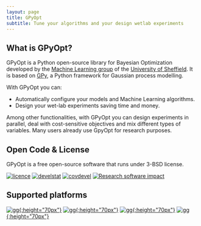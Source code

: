 ```yaml
---
layout: page
title: GPyOpt
subtitle: Tune your algorithms and your design wetlab experiments
---
```



## What is GPyOpt?

GPyOpt is a Python open-source library for Bayesian Optimization developed by the [Machine Learning group](http://sheffieldml.github.io/) of the [University of Sheffield](http://www.sheffield.ac.uk/). It is based on [GPy](https://sheffieldml.github.io/GPy/), a Python framework for Gaussian process modelling. 

With GPyOpt you can:

- Automatically configure your models and Machine Learning algorithms.
- Design your wet-lab experiments saving time and money.

Among other functionalities, with GPyOpt you can design experiments in parallel, deal with cost-sensitive objectives and mix different types of variables. Many users already use GpyOpt for research purposes.

## Open Code & License

GPyOpt is a free open-source software that runs under 3-BSD license.

[![licence](https://img.shields.io/badge/licence-BSD-blue.svg)](http://opensource.org/licenses/BSD-3-Clause)  [![develstat](https://travis-ci.org/SheffieldML/GPyOpt.svg?branch=devel)](https://travis-ci.org/SheffieldML/GPyOpt)  [![covdevel](http://codecov.io/github/SheffieldML/GPyOpt/coverage.svg?branch=devel)](http://codecov.io/github/SheffieldML/GPyOpt?branch=devel)  [![Research software impact](http://depsy.org/api/package/pypi/GPyOpt/badge.svg)](http://depsy.org/package/python/GPyOpt)


## Supported platforms

[![gg](https://www.python.org/static/community_logos/python-logo-generic.svg){:height="70px"}](https://www.python.org/)  [![gg](https://upload.wikimedia.org/wikipedia/commons/5/5f/Windows_logo_-_2012.svg){:height="70px"}](http://www.microsoft.com/en-gb/windows)      [![gg](https://upload.wikimedia.org/wikipedia/commons/8/8e/OS_X-Logo.svg){:height="70px"}](http://www.apple.com/osx/)  [![gg](https://upload.wikimedia.org/wikipedia/commons/3/35/Tux.svg){:height="70px"}](https://en.wikipedia.org/wiki/List_of_Linux_distributions)
